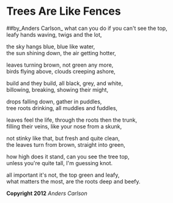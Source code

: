 # Trees Are Like Fences
##by_Anders Carlson_
what can you do if you can't see the top,<br>
leafy hands waving, twigs and the lot,

the sky hangs blue, blue like water,<br>
the sun shining down, the air getting hotter,

leaves turning brown, not green any more,<br>
birds flying above, clouds creeping ashore,

build and they build, all black, grey, and white,<br>
billowing, breaking, showing their might,

drops falling down, gather in puddles,<br>
tree roots drinking, all muddles and fuddles,

leaves feel the life, through the roots then the trunk,<br>
filling their veins, like your nose from a skunk,

not stinky like that, but fresh and quite clean,<br>
the leaves turn from brown, straight into green,

how high does it stand, can you see the tree top,<br>
unless you're quite tall, I'm guessing knot.

all important it's not, the top green and leafy,<br>
what matters the most, are the roots deep and beefy.

**Copyright 2012** _Anders Carlson_
